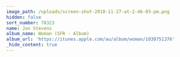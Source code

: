 ```yaml
---
image_path: /uploads/screen-shot-2018-11-27-at-2-46-03-pm.png
hidden: false
sort_number: 78323
name: Jon Stevens
album_name: Woman (SFR - Album)
album_url: 'https://itunes.apple.com/au/album/woman/1030751376'
_hide_content: true
---
```


